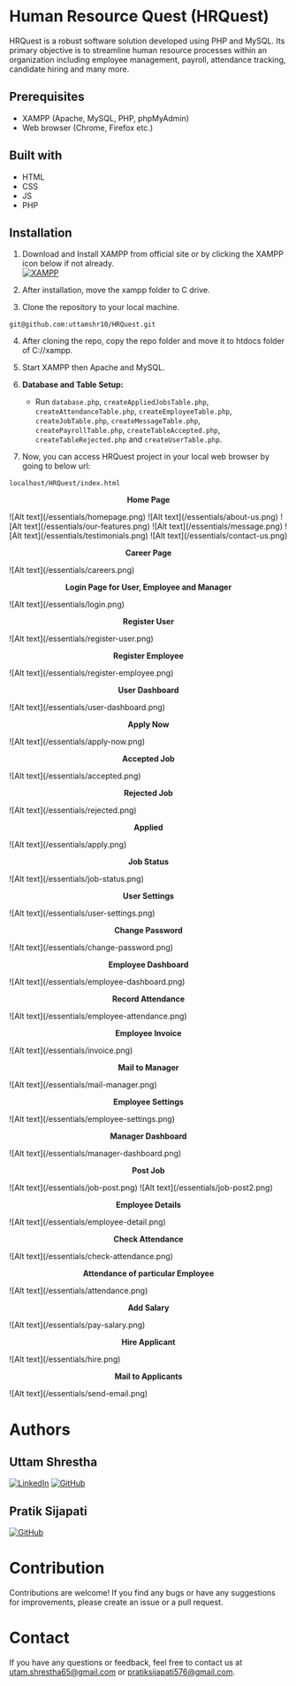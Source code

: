 # Human Resource Quest (HRQuest)

HRQuest is a robust software solution developed using PHP and MySQL. Its primary objective is to streamline human resource processes within an organization including employee management, payroll, attendance tracking, candidate hiring and many more.

## Prerequisites

- XAMPP (Apache, MySQL, PHP, phpMyAdmin)
- Web browser (Chrome, Firefox etc.)

## Built with
- HTML
- CSS
- JS
- PHP

## Installation

1. Download and Install XAMPP from official site or by clicking the XAMPP icon below if not already.
   <br>[![XAMPP](https://raw.githubusercontent.com/rdecarlo73/icons/master/xampp.ico)](https://www.apachefriends.org/download.html)

2. After installation, move the xampp folder to C drive.

3. Clone the repository to your local machine.
```
git@github.com:uttamshr10/HRQuest.git
```

4. After cloning the repo, copy the repo folder and move it to htdocs folder of C://xampp.

5. Start XAMPP then Apache and MySQL.

6. **Database and Table Setup:**

   - Run `database.php`, `createAppliedJobsTable.php`, `createAttendanceTable.php`, `createEmployeeTable.php`, `createJobTable.php`, `createMessageTable.php`,
     `createPayrollTable.php`, `createTableAccepted.php`, `createTableRejected.php` and `createUserTable.php`.

7. Now, you can access HRQuest project in your local web browser by going to below url:
```
localhost/HRQuest/index.html
```

<p align="center"><b>Home Page</b></p>
![Alt text](/essentials/homepage.png)
![Alt text](/essentials/about-us.png)
![Alt text](/essentials/our-features.png)
![Alt text](/essentials/message.png)
![Alt text](/essentials/testimonials.png)
![Alt text](/essentials/contact-us.png)
<p align="center"><b>Career Page</b></p>
![Alt text](/essentials/careers.png)
<p align="center"><b>Login Page for User, Employee and Manager</b></p>
![Alt text](/essentials/login.png)
<p align="center"><b>Register User</b></p>
![Alt text](/essentials/register-user.png)
<p align="center"><b>Register Employee</b></p>
![Alt text](/essentials/register-employee.png)
<p align="center"><b>User Dashboard</b></p>
![Alt text](/essentials/user-dashboard.png)
<p align="center"><b>Apply Now</b></p>
![Alt text](/essentials/apply-now.png)
<p align="center"><b>Accepted Job</b></p>
![Alt text](/essentials/accepted.png)
<p align="center"><b>Rejected Job</b></p>
![Alt text](/essentials/rejected.png)
<p align="center"><b>Applied</b></p>
![Alt text](/essentials/apply.png)
<p align="center"><b>Job Status</b></p>
![Alt text](/essentials/job-status.png)
<p align="center"><b>User Settings</b></p>
![Alt text](/essentials/user-settings.png)
<p align="center"><b>Change Password</b></p>
![Alt text](/essentials/change-password.png)
<p align="center"><b>Employee Dashboard</b></p>
![Alt text](/essentials/employee-dashboard.png)
<p align="center"><b>Record Attendance</b></p>
![Alt text](/essentials/employee-attendance.png)
<p align="center"><b>Employee Invoice</b></p>
![Alt text](/essentials/invoice.png)
<p align="center"><b>Mail to Manager</b></p>
![Alt text](/essentials/mail-manager.png)
<p align="center"><b>Employee Settings</b></p>
![Alt text](/essentials/employee-settings.png)
<p align="center"><b>Manager Dashboard</b></p>
![Alt text](/essentials/manager-dashboard.png)
<p align="center"><b>Post Job</b></p>
![Alt text](/essentials/job-post.png)
![Alt text](/essentials/job-post2.png)
<p align="center"><b>Employee Details</b></p>
![Alt text](/essentials/employee-detail.png)
<p align="center"><b>Check Attendance</b></p>
![Alt text](/essentials/check-attendance.png)
<p align="center"><b>Attendance of particular Employee</b></p>
![Alt text](/essentials/attendance.png)
<p align="center"><b>Add Salary</b></p>
![Alt text](/essentials/pay-salary.png)
<p align="center"><b>Hire Applicant</b></p>
![Alt text](/essentials/hire.png)
<p align="center"><b>Mail to Applicants</b></p>
![Alt text](/essentials/send-email.png)

# Authors

## Uttam Shrestha
[![LinkedIn](https://img.shields.io/badge/-LinkedIn-blue?style=flat-square&logo=linkedin&logoColor=white)](www.linkedin.com/in/uttamshr)
[![GitHub](https://img.shields.io/badge/GitHub-%23121011.svg?style=for-the-badge&logo=github&logoColor=white)](https://github.com/uttamshr10)

## Pratik Sijapati
[![GitHub](https://img.shields.io/badge/GitHub-%23121011.svg?style=for-the-badge&logo=github&logoColor=white)](https://github.com/pratiksijapati)

# Contribution
Contributions are welcome! If you find any bugs or have any suggestions for improvements, please create an issue or a pull request.

# Contact
If you have any questions or feedback, feel free to contact us at utam.shrestha65@gmail.com or pratiksijapati576@gmail.com.
